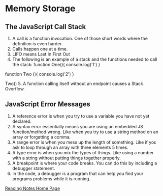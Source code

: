 # Memory Storage

## The JavaScript Call Stack

1. A call is a function invocation. One of those short words where the definition is even harder.
2. Calls happen one at a time.
3. LIFO means Last In First Out
4. The following is an example of a stack and the functions needed to call the stack: 
  function One(){
    console.log('1')
  }

  function Two (){
    console.log('2')
  }

  Two()
5. A function calling itself without an endpoint causes a Stack Overflow.

## JavaScript Error Messages

1. A reference error is when you try to use a variable you have not yet declared.
2. A syntax error essentially means you are using an embedded JS function/method wrong. Like when you try to use a string method on an array or forgetting a comma.
3. A range error is when you mess up the length of something. Like if you ask to loop through an array with three elements 5 times.
4. A type error is when you mix the types of things. Like using a number with a string without putting things together properly.
5. A breakpoint is where your code breaks. You can do this by including a debugger statement.
6. In the code, a debugger is a program that can help you find your programs problems while it is running.

[Reading Notes Home Page](README.md)